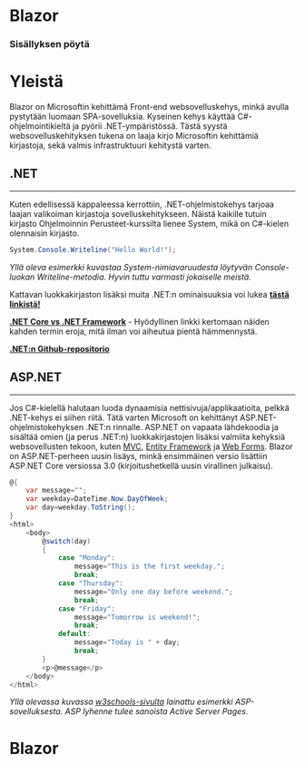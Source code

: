 # Blazor

### Sisällyksen pöytä

# Yleistä
Blazor on Microsoftin kehittämä Front-end websovelluskehys, minkä avulla pystytään luomaan SPA-sovelluksia. Kyseinen kehys käyttää C#-ohjelmointikieltä ja pyörii .NET-ympäristössä. Tästä syystä websovelluskehityksen tukena on laaja kirjo Microsoftin kehittämiä kirjastoja, sekä valmis infrastruktuuri kehitystä varten.

## .NET
---
Kuten edellisessä kappaleessa kerrottiin, .NET-ohjelmistokehys tarjoaa laajan valikoiman kirjastoja sovelluskehitykseen. Näistä kaikille tutuin kirjasto Ohjelmoinnin Perusteet-kurssilta lienee System, mikä on C#-kielen olennaisin kirjasto.
```c#
System.Console.Writeline("Hello World!");
```
_Yllä oleva esimerkki kuvastaa System-nimiavaruudesta löytyvän Console-luokan Writeline-metodia. Hyvin tuttu varmasti jokaiselle meistä._

Kattavan luokkakirjaston lisäksi muita .NET:n ominaisuuksia voi lukea [**tästä linkistä!**](https://docs.microsoft.com/fi-fi/dotnet/standard/)

[**.NET Core vs .NET Framework**](https://docs.microsoft.com/fi-fi/dotnet/standard/choosing-core-framework-server?toc=%2Faspnet%2Fcore%2Ftoc.json&bc=%2Faspnet%2Fcore%2Fbreadcrumb%2Ftoc.json&view=aspnetcore-3.0) - Hyödyllinen linkki kertomaan näiden kahden termin eroja, mitä ilman voi aiheutua pientä hämmennystä.

[**.NET:n Github-repositorio**](https://github.com/dotnet)

## ASP.NET<div>
---
Jos C#-kielellä halutaan luoda dynaamisia nettisivuja/applikaatioita, pelkkä .NET-kehys ei siihen riitä. Tätä varten Microsoft on kehittänyt ASP.NET-ohjelmistokehyksen .NET:n rinnalle. ASP<span>.NET on vapaata lähdekoodia ja sisältää omien (ja perus .NET:n) luokkakirjastojen lisäksi valmiita kehyksiä websovellusten tekoon, kuten [MVC](https://docs.microsoft.com/fi-fi/aspnet/core/mvc/overview?view=aspnetcore-3.0), [Entity Framework](https://docs.microsoft.com/en-us/ef/) ja [Web Forms](https://docs.microsoft.com/fi-fi/aspnet/web-forms/). Blazor on ASP.NET-perheen uusin lisäys, minkä ensimmäinen versio lisättiin ASP<span>.NET Core versiossa 3.0 (kirjoitushetkellä uusin virallinen julkaisu).

```c#
@{
    var message="";
    var weekday=DateTime.Now.DayOfWeek;
    var day=weekday.ToString();
}
<html>
    <body>
        @switch(day)
        {
            case "Monday":
                message="This is the first weekday.";
                break;
            case "Thursday":
                message="Only one day before weekend.";
                break;
            case "Friday":
                message="Tomorrow is weekend!";
                break;
            default:
                message="Today is " + day;
                break;
        }
        <p>@message</p>
    </body>
</html>
```
_Yllä olevassa kuvassa [w3schools-sivulta](https://www.w3schools.com/asp/showfile_c.asp?filename=try_razor_cs_013) lainattu esimerkki ASP-sovelluksesta. ASP lyhenne tulee sanoista Active Server Pages._

# Blazor